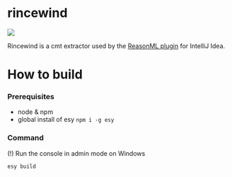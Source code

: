 # rincewind

![](https://github.com/giraud/rincewind/workflows/Build/badge.svg)

Rincewind is a cmt extractor used by the [ReasonML plugin](https://github.com/reasonml-editor/reasonml-idea-plugin) for IntelliJ Idea.

# How to build

### Prerequisites

- node & npm
- global install of esy `npm i -g esy`

### Command

(!) Run the console in admin mode on Windows

`esy build`
